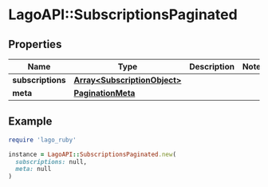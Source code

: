 # LagoAPI::SubscriptionsPaginated

## Properties

| Name | Type | Description | Notes |
| ---- | ---- | ----------- | ----- |
| **subscriptions** | [**Array&lt;SubscriptionObject&gt;**](SubscriptionObject.md) |  |  |
| **meta** | [**PaginationMeta**](PaginationMeta.md) |  |  |

## Example

```ruby
require 'lago_ruby'

instance = LagoAPI::SubscriptionsPaginated.new(
  subscriptions: null,
  meta: null
)
```


